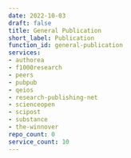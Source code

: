 ```yaml
---
date: 2022-10-03
draft: false
title: General Publication
short_label: Publication
function_id: general-publication
services:
- authorea
- f1000research
- peers
- pubpub
- qeios
- research-publishing-net
- scienceopen
- scipost
- substance
- the-winnover
repo_count: 0
service_count: 10
---
```



